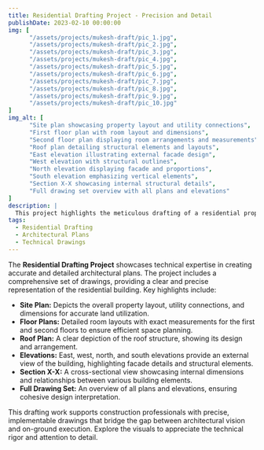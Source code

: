 ```yaml
---
title: Residential Drafting Project - Precision and Detail
publishDate: 2023-02-10 00:00:00
img: [
      "/assets/projects/mukesh-draft/pic_1.jpg",
      "/assets/projects/mukesh-draft/pic_2.jpg",
      "/assets/projects/mukesh-draft/pic_3.jpg",
      "/assets/projects/mukesh-draft/pic_4.jpg",
      "/assets/projects/mukesh-draft/pic_5.jpg",
      "/assets/projects/mukesh-draft/pic_6.jpg",
      "/assets/projects/mukesh-draft/pic_7.jpg",
      "/assets/projects/mukesh-draft/pic_8.jpg",
      "/assets/projects/mukesh-draft/pic_9.jpg",
      "/assets/projects/mukesh-draft/pic_10.jpg"
]
img_alt: [
      "Site plan showcasing property layout and utility connections",
      "First floor plan with room layout and dimensions",
      "Second floor plan displaying room arrangements and measurements",
      "Roof plan detailing structural elements and layouts",
      "East elevation illustrating external facade design",
      "West elevation with structural outlines",
      "North elevation displaying facade and proportions",
      "South elevation emphasizing vertical elements",
      "Section X-X showcasing internal structural details",
      "Full drawing set overview with all plans and elevations"
]
description: |
  This project highlights the meticulous drafting of a residential property, focusing on precision and clarity in architectural plans. The drafting work ensures adherence to construction standards and facilitates seamless project execution.
tags:
  - Residential Drafting
  - Architectural Plans
  - Technical Drawings
---
```


The **Residential Drafting Project** showcases technical expertise in creating accurate and detailed architectural plans. The project includes a comprehensive set of drawings, providing a clear and precise representation of the residential building. Key highlights include:

- **Site Plan:** Depicts the overall property layout, utility connections, and dimensions for accurate land utilization.
- **Floor Plans:** Detailed room layouts with exact measurements for the first and second floors to ensure efficient space planning.
- **Roof Plan:** A clear depiction of the roof structure, showing its design and arrangement.
- **Elevations:** East, west, north, and south elevations provide an external view of the building, highlighting facade details and structural elements.
- **Section X-X:** A cross-sectional view showcasing internal dimensions and relationships between various building elements.
- **Full Drawing Set:** An overview of all plans and elevations, ensuring cohesive design interpretation.

This drafting work supports construction professionals with precise, implementable drawings that bridge the gap between architectural vision and on-ground execution. Explore the visuals to appreciate the technical rigor and attention to detail.